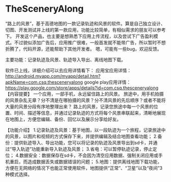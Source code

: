 TheSceneryAlong
===============

“路上的风景”，基于高德地图的一款记录轨迹和风景的软件。算是自己独立设计、切图、开发测试并上线的第一款应用，功能比较简单，有相似需求的朋友可以参考下。
开发这个产品，也主要是想熟悉下应用上传流程，以及尝试下广告盈利模式。不过貌似添加广告后，应用推广很难，一般首发就不能带广告，所以暂时不想折腾了，代码开源，还能帮助下其他开发者。
嗯，可能有一些bug，欢迎反馈。

主要功能：记录轨迹及风景、轨迹导入导出、离线地图下载。

软件已上线，详细介绍可以去应用详情看下：
应用宝应用详情：http://android.myapp.com/myapp/detail.htm?apkName=com.csq.thesceneryalong
google play应用详情：https://play.google.com/store/apps/details?id=com.csq.thesceneryalong
【内容提要】
一个应用，一部手机，永远留住路上的风景。
旅途中，用手机拍摄的风景杂乱无章？分不清是在哪拍摄的风景？分不清风景的先后顺序？或者不能将大量的风景分段有序地整理出来？
路上的风景，记录您旅途中每一个风景的位置、时间、描述等信息，并通过记录轨迹的方式将每个风景串联起来，清晰地展现在地图上，方便您编辑、备份、回忆以及展示分享给好友。

【功能介绍】
1.记录轨迹及风景：基于地图，以一段轨迹为一个旅程，记录旅途中的风景，以图片和视频的方式保存下来，并提供编辑及结合地图查看功能；
2.备份：提供轨迹导入、导出功能，您可以将记录的轨迹及风景导出到sd卡，并通过“导入轨迹”功能重新导入轨迹及风景；
3.省电：可以暂停轨迹记录，停止定位；
4.数据安全：数据保存在sd卡，不会因为清空应用数据、强制关闭应用或手机重启，而造成数据丢失或数据错误的问题；
5.地图：提供离线地图下载功能，方便在无网络的情况下也能正常使用软件，地图提供“正常”、“卫星”以及“夜间”3种模式选择。
